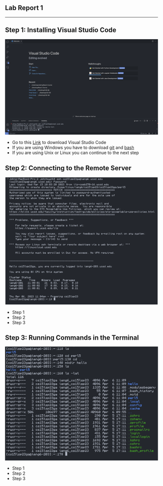 ## Lab Report 1
---

Step 1: Installing Visual Studio Code
---
![Image](vsc.png)
* Go to this [Link](https://code.visualstudio.com/) to download Visual Studio Code
* If you are using Windows you have to download [git]([http://a.com](https://gitforwindows.org/)) and [bash](https://stackoverflow.com/a/50527994)
* If you are using Unix or Linux you can continue to the next step

Step 2: Connecting to the Remote Server
---
![Image](server.png)
* Step 1
* Step 2
* Step 3

Step 3: Running Commands in the Terminal
---
![Image](commands.png)
* Step 1
* Step 2
* Step 3
